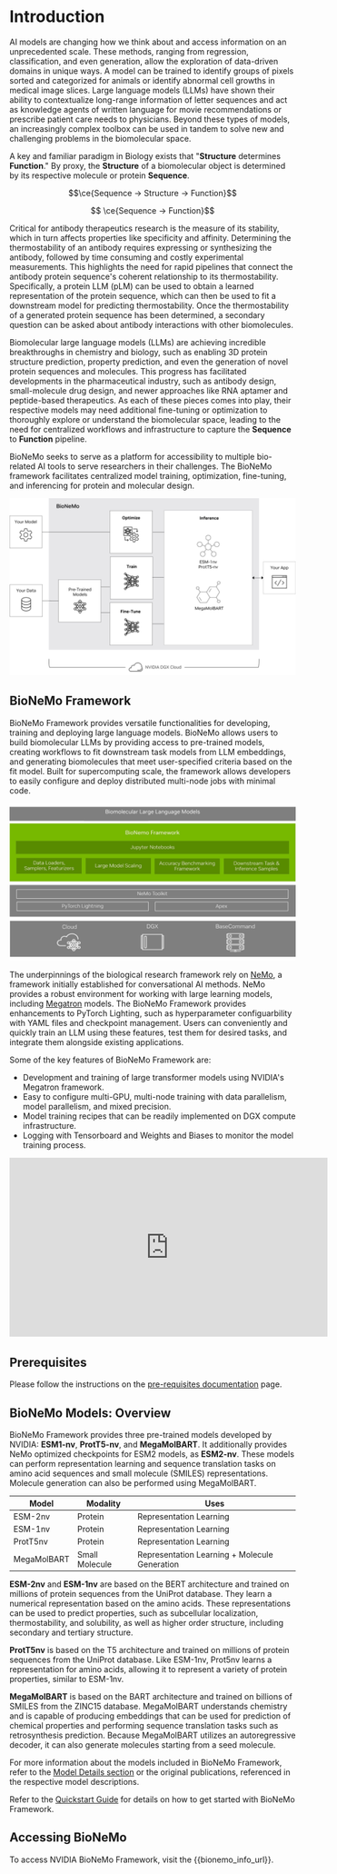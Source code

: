 # Introduction

AI models are changing how we think about and access information on an unprecedented scale. These methods, ranging from regression, classification, and even generation, allow the exploration of data-driven domains in unique ways. A model can be trained to identify groups of pixels sorted and categorized for animals or identify abnormal cell growths in medical image slices. Large language models (LLMs) have shown their ability to contextualize long-range information of letter sequences and act as knowledge agents of written language for movie recommendations or prescribe patient care needs to physicians. Beyond these types of models, an increasingly complex toolbox can be used in tandem to solve new and challenging problems in the biomolecular space. 

A key and familiar paradigm in Biology exists that "<b>Structure</b> determines <b>Function</b>." By proxy, the <b>Structure</b> of a biomolecular object is determined by its respective molecule or protein <b>Sequence</b>.

$$\ce{Sequence -> Structure -> Function}$$

$$ \ce{Sequence -> Function}$$

Critical for antibody therapeutics research is the measure of its stability, which in turn affects properties like specificity and affinity. Determining the thermostability of an antibody requires expressing or synthesizing the antibody, followed by time consuming and costly experimental measurements. This highlights the need for rapid pipelines that connect the antibody protein sequence's coherent relationship to its thermostability. Specifically, a protein LLM (pLM) can be used to obtain a learned representation of the protein sequence, which can then be used to fit a downstream model for predicting thermostability. Once the thermostability of a generated protein sequence has been determined, a secondary question can be asked about antibody interactions with other biomolecules.

Biomolecular large language models (LLMs) are achieving incredible breakthroughs in chemistry and biology, such as enabling 3D protein structure prediction, property prediction, and even the generation of novel protein sequences and molecules. This progress has facilitated developments in the pharmaceutical industry, such as antibody design, small-molecule drug design, and newer approaches like RNA aptamer and peptide-based therapeutics. As each of these pieces comes into play, their respective models may need additional fine-tuning or optimization to thoroughly explore or understand the biomolecular space, leading to the need for centralized workflows and infrastructure to capture the <b>Sequence</b> to <b>Function</b> pipeline. 

BioNeMo seeks to serve as a platform for accessibility to multiple bio-related AI tools to serve researchers in their challenges. The BioNeMo framework facilitates centralized model training, optimization, fine-tuning, and inferencing for protein and molecular design.

![](./images/bionemo_overview_2.png)

## BioNeMo Framework
BioNeMo Framework provides versatile functionalities for developing, training and deploying large language models. BioNeMo allows users to build biomolecular LLMs by providing access to pre-trained models, creating workflows to fit downstream task models from LLM embeddings, and generating biomolecules that meet user-specified criteria based on the fit model. Built for supercomputing scale, the framework allows developers to easily configure and deploy distributed multi-node jobs with minimal code. 

![](./images/bionemo_overview_1.png)

The underpinnings of the biological research framework rely on [NeMo](https://docs.nvidia.com/deeplearning/nemo/user-guide/docs/en/stable/starthere/intro.html), a framework initially established for conversational AI methods. NeMo provides a robust environment for working with large learning models, including [Megatron](https://docs.nvidia.com/deeplearning/nemo/user-guide/docs/en/stable/nlp/megatron.html) models. The BioNeMo Framework provides enhancements to PyTorch Lighting, such as hyperparameter configuarbility with YAML files and checkpoint management. Users can conveniently and quickly train an LLM using these features, test them for desired tasks, and integrate them alongside existing applications. 

Some of the key features of BioNeMo Framework are:

* Development and training of large transformer models using NVIDIA's Megatron framework.
* Easy to configure multi-GPU, multi-node training with data parallelism, model parallelism, and mixed precision.
* Model training recipes that can be readily implemented on DGX compute infrastructure.
* Logging with Tensorboard and Weights and Biases to monitor the model training process.

<iframe width="560" height="315" src="https://www.youtube.com/embed/en2Vl6u-umk" title="Training BioMolecular Models on BioNeMo" frameborder="0" allow="accelerometer; autoplay; clipboard-write; encrypted-media; gyroscope; picture-in-picture; web-share" allowfullscreen></iframe>

## Prerequisites

Please follow the instructions on the [pre-requisites documentation](./pre-reqs.md) page.


## BioNeMo Models: Overview

BioNeMo Framework provides three pre-trained models developed by NVIDIA: __**ESM1-nv**__, __**ProtT5-nv**__, and __**MegaMolBART**__. It additionally provides NeMo optimized checkpoints for ESM2 models, as __**ESM2-nv**__. These models can perform representation learning and sequence translation tasks on amino acid sequences and small molecule (SMILES) representations. Molecule generation can also be performed using MegaMolBART.

| **Model**   | **Modality**             | **Uses**                                      |
|-------------|--------------------------|-----------------------------------------------|
| ESM-2nv     | Protein                  | Representation Learning                       |
| ESM-1nv     | Protein                  | Representation Learning                       |
| ProtT5nv    | Protein                  | Representation Learning                       |
| MegaMolBART | Small Molecule           | Representation Learning + Molecule Generation |


**ESM-2nv** and **ESM-1nv** are based on the BERT architecture and trained on millions of protein sequences from the UniProt database. They learn a numerical representation based on the amino acids. These representations can be used to predict properties, such as subcellular localization, thermostability, and solubility, as well as higher order structure, including secondary and tertiary structure.

**ProtT5nv** is based on the T5 architecture and trained on millions of protein sequences from the UniProt database. Like ESM-1nv, Prot5nv learns a representation for amino acids, allowing it to represent a variety of protein properties, similar to ESM-1nv.

**MegaMolBART** is based on the BART architecture and trained on billions of SMILES from the ZINC15 database. MegaMolBART understands chemistry and is capable of producing embeddings that can be used for prediction of chemical properties and performing sequence translation tasks such as retrosynthesis prediction. Because MegaMolBART utilizes an autoregressive decoder, it can also generate molecules starting from a seed molecule.

For more information about the models included in BioNeMo Framework, refer to the [Model Details section](./models/esm1-nv.md) or the original publications, referenced in the respective model descriptions.

Refer to the [Quickstart Guide](./quickstart-fw.md) for details on how to get started with BioNeMo Framework.

## Accessing BioNeMo

To access NVIDIA BioNeMo Framework, visit the {{bionemo_info_url}}.
